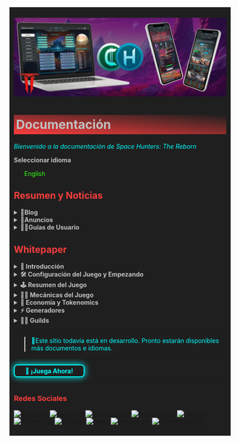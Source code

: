 <div style="background-color:#1F1F1F; padding:10px;">

![banneresp](<../../static/img/Baanner top 2.jpg>)

# <div style="background: linear-gradient(185deg, #1F1F1F, #FF3D3D); padding: 5px; color: #FFFFFF;"><span style="color:#c0c0c0"> Documentación </span> </div>

<span style="color:#00FFFF">*Bienvenido a la documentación de Space Hunters: The Reborn*</span>

**<span style="color:#C0C0C0">Seleccionar idioma**</span>
* [<span style="color:#39FF14">English</span>](/index.md)

## **<span style="color:#FF3D3D">Resumen y Noticias**</span>

<details>
  <summary style="color:#C0C0C0; font-weight:bold; cursor:pointer;">📓Blog</summary>
  <div>
    <ul>
      <!-- Adjusting paths to be relative -->
      <li><a href="docs/esp/blog/Embajadores.md" style="color:#39FF14;">Programa para Embajadores</a></li>
      <!-- Add more items here -->
    </ul>
  </div>
</details>


<details>
  <summary style="color:#C0C0C0; font-weight:bold; cursor:pointer;">📣Anuncios</summary>
  <div>
    <ul>
      <li><a href="/docs/esp/anuncios/energy-box-drop.md" style="color:#39FF14;">Caída de la Caja de Energía</a></li>
      <li><a href="/docs/esp/anuncios/sticker-pack.md" style="color:#39FF14;">Paquete de Pegatinas</a></li>
      <!-- Agrega más elementos aquí -->
    </ul>
  </div>
</details>

<details>
  <summary style="color:#C0C0C0; font-weight:bold; cursor:pointer;">🙍‍♂️Guías de Usuario</summary>
  <div>
    <ul>
      <li><a href="/docs/eng/01-user-guides/01-getting-started.md" style="color:#39FF14;">Empezando</a></li>
    </ul>
  </div>
</details>

## **<span style="color:#FF3D3D">Whitepaper**
<details>
  <summary style="color:#C0C0C0; font-weight:bold; cursor:pointer;">💠 Introducción</summary>
  <ul>
    <li><a href="/docs/eng/Whitepaper/Storyline.md" style="color:#39FF14;">Historia del Juego</a></li>
    <li><a href="/docs/eng/Whitepaper/Overview.md" style="color:#39FF14;">Visión General del Proyecto</a></li>
    <li><a href="/docs/eng/Whitepaper/Core%20Philosophy.md" style="color:#39FF14;">Filosofía Central</a></li>
    <li><a href="/docs/eng/Whitepaper/Project%20Features.md" style="color:#39FF14;">Características del Proyecto</a></li>
  </ul>
</details>

<details>
  <summary style="color:#C0C0C0; font-weight:bold; cursor:pointer;">🛠️ Configuración del Juego y Empezando</summary>
  <div>
    <ul>
      <li><span style="color:#39FF14;">(Pronto) Creación de Cuenta</span></li>
      <li><a href="/docs/esp/ESP Whitepaper/ESP GameInterface.md" style="color:#39FF14;">Interfaz del Juego</a></li>
      <li><a href="#basic-mechanics" style="color:#39FF14;">Mecánicas Básicas</a></li>
      <li><a href="#tips-short-guide" style="color:#39FF14;">Consejos y Guía Rápida</a></li>
      <!-- Agrega más elementos aquí si es necesario -->
    </ul>
  </div>
</details>

<details>
  <summary style="color:#C0C0C0; font-weight:bold; cursor:pointer;">🕹️ Resumen del Juego</summary>
  <div>
    <ul>
      <li><a href="/docs/esp/ESP Whitepaper/MisionesBasicas.md" style="color:#39FF14;">🚀 Misiones Básicas</a></li>
      <li><a href="/docs/esp/ESP Whitepaper/ESPExcavacion.md" style="color:#39FF14;">⛏️ Excavación</a></li>
      <li><a href="/docs/esp/ESP Whitepaper/ESPGeneradores.md" style="color:#39FF14;">⚡ Generadores</a></li>
      <li><a href="/docs/esp/ESP Whitepaper/ESPcrafting.md" style="color:#39FF14;">⚙️ Fabricación</a></li>
      <li><a href="/docs/esp/ESP Whitepaper/ESPAchievements.md" style="color:#39FF14;">⭐ Logros</a></li>
    </ul>
  </div>
</details>

<details>
  <summary style="color:#C0C0C0; font-weight:bold; cursor:pointer;">🧑‍💻 Mecánicas del Juego</summary>
  <div>
    <ul>
      <li><a href="/docs/esp/ESP Whitepaper/ESPPlaytoEarn.md" style="color:#39FF14;">Jugar para Ganar</a></li>
      <li><a href="/docs/esp/ESP Whitepaper/ESPFree-to-Play.md" style="color:#39FF14;">Jugar Gratis</a></li>
      <li><a href="#community-driven" style="color:#39FF14;">Economía Comunitaria</a></li>
    </ul>
  </div>
</details>
<details>
  <summary style="color:#C0C0C0; font-weight:bold; cursor:pointer;">💸 Economía y Tokenomics</summary>
  <div>
    <ul>
      <li><a href="#tokens" style="color:#39FF14;">Tokens</a></li>
      <li><a href="#ecosystem" style="color:#39FF14;">Ecosistema</a></li>
      <li><a href="#marketplace" style="color:#39FF14;">Mercado</a></li>
      <li><a href="#memberships" style="color:#39FF14;">Membresías</a></li>
      <li><a href="#withdraw-details" style="color:#39FF14;">Detalles de Retiro</a></li>
    </ul>
  </div>
</details>
<details>
  <summary style="color:#C0C0C0; font-weight:bold; cursor:pointer;">⚡ Generadores</summary>
  <div>
    <ul>
      <li><a href="#summary" style="color:#39FF14;">Resumen</a></li>
      <li><a href="#for-owners" style="color:#39FF14;">Para Propietarios</a></li>
      <li><a href="#for-engineers" style="color:#39FF14;">Para Ingenieros</a></li>
    </ul>
  </div>
</details>
<details>
  <summary style="color:#C0C0C0; font-weight:bold; cursor:pointer;">🧑‍🎤 Guilds</summary>
  <div>
    <ul>
      <li><a href="#summary" style="color:#39FF14;">Resumen</a></li>
      <li><a href="#leaders" style="color:#39FF14;">Líderes</a></li>
      <li><a href="#members" style="color:#39FF14;">Miembros</a></li>
    </ul>
  </div>
</details>
<hr>

> <span style="color:#00FFFF"> 🔧Este sitio todavía está en desarrollo. Pronto estarán disponibles más documentos e idiomas.</span>
<hr>
<a href="https://spacehunters.online" style="text-decoration:none;">
  <div style="display:inline-block; padding:4px 24px; background-color:#1F1F1F; color:#00FFFF; border: 2px solid #00FFFF; border-radius:8px; font-weight:bold; box-shadow: 0px 0px 15px #00FFFF; transition: background-color 0.3s, box-shadow 0.3s;">
    🚀 ¡Juega Ahora!
  </div>
</a>

<style>
  a:hover div {
    background-color: #00FFFF;
    color: #1F1F1F;
    box-shadow: 0px 0px 25px #00FFFF;
  }
</style>
****

### <span style="color:#FF3D3D"> Redes Sociales </span>

[![Telegram](https://img.shields.io/badge/Telegram-BOT-26A5E4?style=plastic&logo=telegram)](https://t.me/SpaceHuntersBot)
[![Telegram](https://img.shields.io/badge/Telegram-Announcements-26A5E4?style=plastic&logo=telegram)](https://t.me/spacehuntersnews)
[![Telegram EN](https://img.shields.io/badge/Telegram-Chat%20ENG-2CA5E0?style=plastic&logo=telegram)](https://t.me/spacehunterss)
[![Telegram EN](https://img.shields.io/badge/Telegram-Chat%20ESP-2CA5E0?style=plastic&logo=telegram)](https://t.me/shspanish)
[![Discord](https://img.shields.io/badge/Discord-Space%20Hunters-7289DA?style=plastic&logo=discord)](https://discord.gg/wpmzyJM9xb)
[![AtomicHub](https://img.shields.io/badge/AtomicHub-Space%20Hunters-EE474C?style=plastic&logo=atomichub)](https://wax.atomichub.io/explorer/collection/wax-mainnet/spacehunterz)
[![GitBook](https://img.shields.io/badge/GitBook-Space%20Hunters-7A8089?style=plastic&logo=gitbook)](https://spaceheroes.gitbook.io/space-hunters)
[![Zealy](https://img.shields.io/badge/Zealy-Space%20Hunters-FF69B4?style=plastic&logo=zealy)](https://zealy.io/cw/spacehuntersthereborn/invite/UroI4c6fhtB3SX65siHBX)
[![PlayToEarn](https://img.shields.io/badge/PlayToEarn-Space%20Hunters-34C759?style=plastic&logo=playtoearn)](https://playtoearn.com/blockchaingame/space-hunters-the-reborn?rel=search)
[![CoinMarketCap](https://img.shields.io/badge/CoinMarketCap-NFTSpaceHunters-03C9A9?style=plastic&logo=coinmarketcap)](https://coinmarketcap.com/community/profile/nftspacehunters/)
